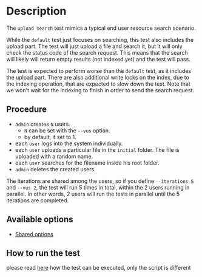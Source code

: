 # Description

The `upload search` test mimics a typical end user resource search scenario.

While the `default` test just focuses on searching, this test also includes the upload part. The test will just upload a file and search it, but it will only check the status code of the search request. This means that the search will likely will return empty results (not indexed yet) and the test will pass.

The test is expected to perform worse than the `default` test, as it includes the upload part. There are also additional write locks on the index, due to the indexing operation, that are expected to slow down the test. Note that we won't wait for the indexing to finish in order to send the search request.


## Procedure

* `admin` creates `N` users.
  * `N` can be set with the `--vus` option.
  * by default, it set to 1.
* each `user` logs into the system individually.
* each `user` uploads a particular file in the `initial` folder. The file is uploaded with a random name.
* each `user` searches for the filename inside his root folder.
* `admin` deletes the created users.

The iterations are shared among the users, so if you define `--iterations 5` and `--vus 2`, the test will run 5 times in total, within the 2 users running in parallel.
In other words, 2 users will run the tests in parallel until the 5 iterations are completed.


## Available options

* [Shared options](/k6-tests/src/values/env)


## How to run the test

please read [here](/k6-tests/docs/run) how the test can be executed, only the script is different
